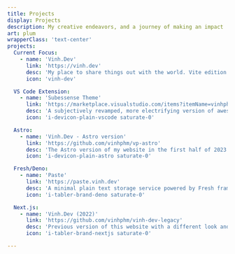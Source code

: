 ```yaml
---
title: Projects
display: Projects
description: My creative endeavors, and a journey of making an impact
art: plum
wrapperClass: 'text-center'
projects:
  Current Focus:
    - name: 'Vinh.Dev'
      link: 'https://vinh.dev'
      desc: 'My place to share things out with the world. Vite edition.'
      icon: 'vinh-dev'

  VS Code Extension:
    - name: 'Subessense Theme'
      link: 'https://marketplace.visualstudio.com/items?itemName=vinhphm.subessence'
      desc: 'A subjectively revamped, more electrifying version of awesome `Subliminal Next` theme made by Konrad Keska.'
      icon: 'i-devicon-plain-vscode saturate-0'

  Astro:
    - name: 'Vinh.Dev - Astro version'
      link: 'https://github.com/vinhphm/vp-astro'
      desc: 'The Astro version of my website in the first half of 2023'
      icon: 'i-devicon-plain-astro saturate-0'

  Fresh/Deno:
    - name: 'Paste'
      link: 'https://paste.vinh.dev'
      desc: 'A minimal plain text storage service powered by Fresh framework, Deno, and Supabase'
      icon: 'i-tabler-brand-deno saturate-0'

  Next.js:
    - name: 'Vinh.Dev (2022)'
      link: 'https://github.com/vinhphm/vinh-dev-legacy'
      desc: 'Previous version of this website with a different look and feel. This is also the first version I use Next.js and Tailwind CSS'
      icon: 'i-tabler-brand-nextjs saturate-0'

---
```


<!-- @layout-full-width -->

<ListProjects :projects="frontmatter.projects" />
